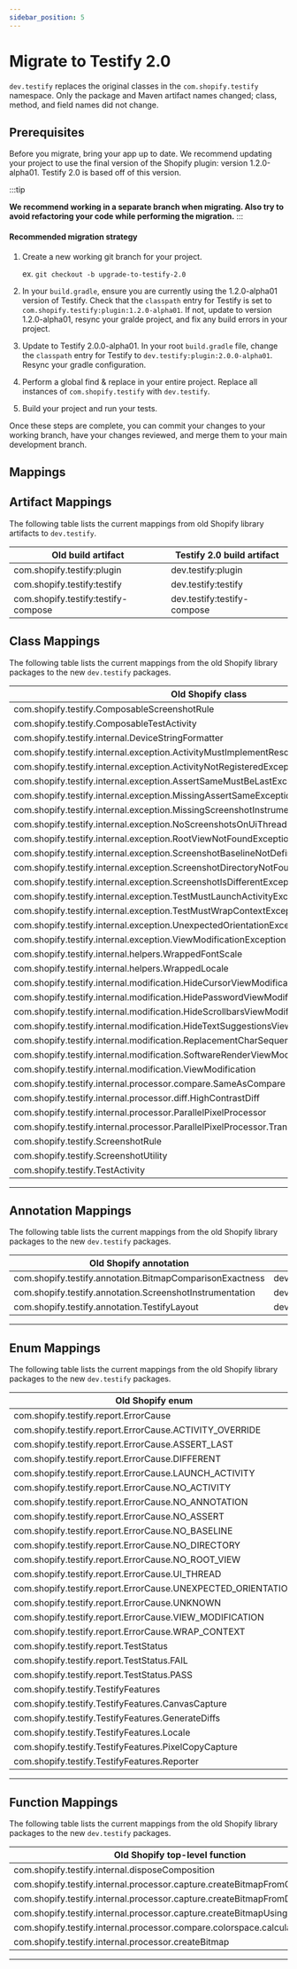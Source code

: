 ```yaml
---
sidebar_position: 5
---
```


# Migrate to Testify 2.0

`dev.testify` replaces the original classes in the `com.shopify.testify` namespace. Only the package and Maven artifact names changed; class, method, and field names did not change.

## Prerequisites

Before you migrate, bring your app up to date. We recommend updating your project to use the final version of the Shopify plugin: version 1.2.0-alpha01. Testify 2.0 is based off of this version.

:::tip

**We recommend working in a separate branch when migrating. Also try to avoid refactoring your code while performing the migration.**
:::

#### Recommended migration strategy

1. Create a new working git branch for your project.
    
    ex. `git checkout -b upgrade-to-testify-2.0`
2. In your `build.gradle`, ensure you are currently using the 1.2.0-alpha01 version of Testify. Check that the `classpath` entry for Testify is set to `com.shopify.testify:plugin:1.2.0-alpha01`. If not, update to version 1.2.0-alpha01, resync your gralde project, and fix any build errors in your project.
3. Update to Testify 2.0.0-alpha01. In your root `build.gradle` file, change the `classpath` entry for Testify to `dev.testify:plugin:2.0.0-alpha01`. Resync your gradle configuration.
4. Perform a global find & replace in your entire project. Replace all instances of `com.shopify.testify` with `dev.testify`.
5. Build your project and run your tests.

Once these steps are complete, you can commit your changes to your working branch, have your changes reviewed, and merge them to your main development branch.

## Mappings

## Artifact Mappings 

The following table lists the current mappings from old Shopify library artifacts to `dev.testify`.

| Old build artifact | Testify 2.0 build artifact |
| - | - |
| com.shopify.testify:plugin | dev.testify:plugin |
| com.shopify.testify:testify | dev.testify:testify |
| com.shopify.testify:testify-compose | dev.testify:testify-compose |

## Class Mappings

The following table lists the current mappings from the old Shopify library packages to the new `dev.testify` packages.

| Old Shopify class | New class |
| - | - |
| com.shopify.testify.ComposableScreenshotRule | dev.testify.ComposableScreenshotRule |
| com.shopify.testify.ComposableTestActivity | dev.testify.ComposableTestActivity |
| com.shopify.testify.internal.DeviceStringFormatter | dev.testify.internal.DeviceStringFormatter |
| com.shopify.testify.internal.exception.ActivityMustImplementResourceOverrideException | dev.testify.internal.exception.ActivityMustImplementResourceOverrideException |
| com.shopify.testify.internal.exception.ActivityNotRegisteredException | dev.testify.internal.exception.ActivityNotRegisteredException |
| com.shopify.testify.internal.exception.AssertSameMustBeLastException | dev.testify.internal.exception.AssertSameMustBeLastException |
| com.shopify.testify.internal.exception.MissingAssertSameException | dev.testify.internal.exception.MissingAssertSameException |
| com.shopify.testify.internal.exception.MissingScreenshotInstrumentationAnnotationException | dev.testify.internal.exception.MissingScreenshotInstrumentationAnnotationException |
| com.shopify.testify.internal.exception.NoScreenshotsOnUiThreadException | dev.testify.internal.exception.NoScreenshotsOnUiThreadException |
| com.shopify.testify.internal.exception.RootViewNotFoundException | dev.testify.internal.exception.RootViewNotFoundException |
| com.shopify.testify.internal.exception.ScreenshotBaselineNotDefinedException | dev.testify.internal.exception.ScreenshotBaselineNotDefinedException |
| com.shopify.testify.internal.exception.ScreenshotDirectoryNotFoundException | dev.testify.internal.exception.ScreenshotDirectoryNotFoundException |
| com.shopify.testify.internal.exception.ScreenshotIsDifferentException | dev.testify.internal.exception.ScreenshotIsDifferentException |
| com.shopify.testify.internal.exception.TestMustLaunchActivityException | dev.testify.internal.exception.TestMustLaunchActivityException |
| com.shopify.testify.internal.exception.TestMustWrapContextException | dev.testify.internal.exception.TestMustWrapContextException |
| com.shopify.testify.internal.exception.UnexpectedOrientationException | dev.testify.internal.exception.UnexpectedOrientationException |
| com.shopify.testify.internal.exception.ViewModificationException | dev.testify.internal.exception.ViewModificationException |
| com.shopify.testify.internal.helpers.WrappedFontScale | dev.testify.internal.helpers.WrappedFontScale |
| com.shopify.testify.internal.helpers.WrappedLocale | dev.testify.internal.helpers.WrappedLocale |
| com.shopify.testify.internal.modification.HideCursorViewModification | dev.testify.internal.modification.HideCursorViewModification |
| com.shopify.testify.internal.modification.HidePasswordViewModification | dev.testify.internal.modification.HidePasswordViewModification |
| com.shopify.testify.internal.modification.HideScrollbarsViewModification | dev.testify.internal.modification.HideScrollbarsViewModification |
| com.shopify.testify.internal.modification.HideTextSuggestionsViewModification | dev.testify.internal.modification.HideTextSuggestionsViewModification |
| com.shopify.testify.internal.modification.ReplacementCharSequence | dev.testify.internal.modification.ReplacementCharSequence |
| com.shopify.testify.internal.modification.SoftwareRenderViewModification | dev.testify.internal.modification.SoftwareRenderViewModification |
| com.shopify.testify.internal.modification.ViewModification | dev.testify.internal.modification.ViewModification |
| com.shopify.testify.internal.processor.compare.SameAsCompare | dev.testify.internal.processor.compare.SameAsCompare |
| com.shopify.testify.internal.processor.diff.HighContrastDiff | dev.testify.internal.processor.diff.HighContrastDiff |
| com.shopify.testify.internal.processor.ParallelPixelProcessor | dev.testify.internal.processor.ParallelPixelProcessor |
| com.shopify.testify.internal.processor.ParallelPixelProcessor.TransformResult | dev.testify.internal.processor.ParallelPixelProcessor.TransformResult |
| com.shopify.testify.ScreenshotRule | dev.testify.ScreenshotRule |
| com.shopify.testify.ScreenshotUtility | dev.testify.ScreenshotUtility |
| com.shopify.testify.TestActivity | dev.testify.TestActivity |

---

## Annotation Mappings

The following table lists the current mappings from the old Shopify library packages to the new `dev.testify` packages.

| Old Shopify annotation | New annotation |
| - | - |
| com.shopify.testify.annotation.BitmapComparisonExactness | dev.testify.annotation.BitmapComparisonExactness |
| com.shopify.testify.annotation.ScreenshotInstrumentation | dev.testify.annotation.ScreenshotInstrumentation |
| com.shopify.testify.annotation.TestifyLayout | dev.testify.annotation.TestifyLayout |

---

## Enum Mappings

The following table lists the current mappings from the old Shopify library packages to the new `dev.testify` packages.

| Old Shopify enum | New enum |
| - | - |
| com.shopify.testify.report.ErrorCause | dev.testify.report.ErrorCause |
| com.shopify.testify.report.ErrorCause.ACTIVITY_OVERRIDE | dev.testify.report.ErrorCause.ACTIVITY_OVERRIDE |
| com.shopify.testify.report.ErrorCause.ASSERT_LAST | dev.testify.report.ErrorCause.ASSERT_LAST |
| com.shopify.testify.report.ErrorCause.DIFFERENT | dev.testify.report.ErrorCause.DIFFERENT |
| com.shopify.testify.report.ErrorCause.LAUNCH_ACTIVITY | dev.testify.report.ErrorCause.LAUNCH_ACTIVITY |
| com.shopify.testify.report.ErrorCause.NO_ACTIVITY | dev.testify.report.ErrorCause.NO_ACTIVITY |
| com.shopify.testify.report.ErrorCause.NO_ANNOTATION | dev.testify.report.ErrorCause.NO_ANNOTATION |
| com.shopify.testify.report.ErrorCause.NO_ASSERT | dev.testify.report.ErrorCause.NO_ASSERT |
| com.shopify.testify.report.ErrorCause.NO_BASELINE | dev.testify.report.ErrorCause.NO_BASELINE |
| com.shopify.testify.report.ErrorCause.NO_DIRECTORY | dev.testify.report.ErrorCause.NO_DIRECTORY |
| com.shopify.testify.report.ErrorCause.NO_ROOT_VIEW | dev.testify.report.ErrorCause.NO_ROOT_VIEW |
| com.shopify.testify.report.ErrorCause.UI_THREAD | dev.testify.report.ErrorCause.UI_THREAD |
| com.shopify.testify.report.ErrorCause.UNEXPECTED_ORIENTATION | dev.testify.report.ErrorCause.UNEXPECTED_ORIENTATION |
| com.shopify.testify.report.ErrorCause.UNKNOWN | dev.testify.report.ErrorCause.UNKNOWN |
| com.shopify.testify.report.ErrorCause.VIEW_MODIFICATION | dev.testify.report.ErrorCause.VIEW_MODIFICATION |
| com.shopify.testify.report.ErrorCause.WRAP_CONTEXT | dev.testify.report.ErrorCause.WRAP_CONTEXT |
| com.shopify.testify.report.TestStatus | dev.testify.report.TestStatus |
| com.shopify.testify.report.TestStatus.FAIL | dev.testify.report.TestStatus.FAIL |
| com.shopify.testify.report.TestStatus.PASS | dev.testify.report.TestStatus.PASS |
| com.shopify.testify.TestifyFeatures | dev.testify.TestifyFeatures |
| com.shopify.testify.TestifyFeatures.CanvasCapture | dev.testify.TestifyFeatures.CanvasCapture |
| com.shopify.testify.TestifyFeatures.GenerateDiffs | dev.testify.TestifyFeatures.GenerateDiffs |
| com.shopify.testify.TestifyFeatures.Locale | dev.testify.TestifyFeatures.Locale |
| com.shopify.testify.TestifyFeatures.PixelCopyCapture | dev.testify.TestifyFeatures.PixelCopyCapture |
| com.shopify.testify.TestifyFeatures.Reporter | dev.testify.TestifyFeatures.Reporter |

---

## Function Mappings

The following table lists the current mappings from the old Shopify library packages to the new `dev.testify` packages.

| Old Shopify top-level function | New top-level function |
| - | - |
| com.shopify.testify.internal.disposeComposition | dev.testify.internal.disposeComposition |
| com.shopify.testify.internal.processor.capture.createBitmapFromCanvas | dev.testify.internal.processor.capture.createBitmapFromCanvas |
| com.shopify.testify.internal.processor.capture.createBitmapFromDrawingCache | dev.testify.internal.processor.capture.createBitmapFromDrawingCache |
| com.shopify.testify.internal.processor.capture.createBitmapUsingPixelCopy | dev.testify.internal.processor.capture.createBitmapUsingPixelCopy |
| com.shopify.testify.internal.processor.compare.colorspace.calculateDeltaE | dev.testify.internal.processor.compare.colorspace.calculateDeltaE |
| com.shopify.testify.internal.processor.createBitmap | dev.testify.internal.processor.createBitmap |

---
